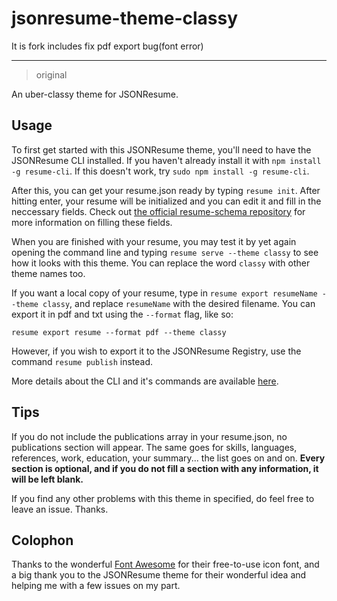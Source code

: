 # jsonresume-theme-classy

It is fork includes fix pdf export bug(font error)

---

> original

An uber-classy theme for JSONResume.

## Usage

To first get started with this JSONResume theme, you'll need to have the JSONResume CLI installed. If you haven't already install it with `npm install -g resume-cli`. If this doesn't work, try `sudo npm install -g resume-cli`.

After this, you can get your resume.json ready by typing `resume init`. After hitting enter, your resume will be initialized and you can edit it and fill in the neccessary fields. Check out [the official resume-schema repository](https://github.com/jsonresume/resume-schema) for more information on filling these fields.

When you are finished with your resume, you may test it by yet again opening the command line and typing `resume serve --theme classy` to see how it looks with this theme. You can replace the word `classy` with other theme names too.

If you want a local copy of your resume, type in `resume export resumeName --theme classy`, and replace `resumeName` with the desired filename. You can export it in pdf and txt using the `--format` flag, like so:

```
resume export resume --format pdf --theme classy
```

However, if you wish to export it to the JSONResume Registry, use the command `resume publish` instead.

More details about the CLI and it's commands are available [here](https://github.com/jsonresume/resume-cli).

## Tips

If you do not include the publications array in your resume.json, no publications section will appear. The same goes for skills, languages, references, work, education, your summary... the list goes on and on. **Every section is optional, and if you do not fill a section with any information, it will be left blank.**

If you find any other problems with this theme in specified, do feel free to leave an issue. Thanks.



## Colophon

Thanks to the wonderful [Font Awesome](https://fontawesome.io) for their free-to-use icon font, and a big thank you to the JSONResume theme for their wonderful idea and helping me with a few issues on my part.
